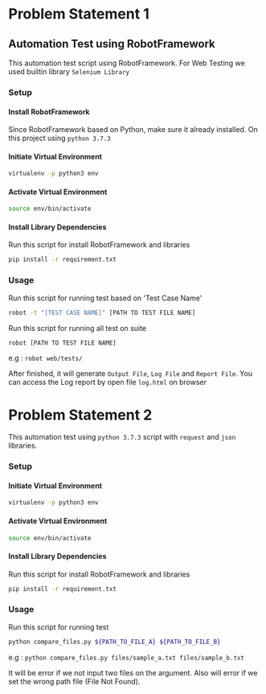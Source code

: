 # Problem Statement 1
## Automation Test using RobotFramework

This automation test script using RobotFramework. For Web Testing we used builtin library `Selenium Library`

### Setup
#### Install RobotFramework
Since RobotFramework based on Python, make sure it already installed.
On this project using `python 3.7.3`

#### Initiate Virtual Environment
```bash
virtualenv -p python3 env
```

#### Activate Virtual Environment
```bash
source env/bin/activate
```
#### Install Library Dependencies
Run this script for install RobotFramework and libraries
```bash
pip install -r requirement.txt
```
### Usage
Run this script for running test based on 'Test Case Name'
```bash
robot -t "[TEST CASE NAME]" [PATH TO TEST FILE NAME]
```

Run this script for running all test on suite
```bash
robot [PATH TO TEST FILE NAME]
```
e.g : `robot web/tests/`

After finished, it will generate `Output File`, `Log File` and `Report File`.
You can access the Log report by open file `log.html` on browser

# Problem Statement 2
This automation test using `python 3.7.3` script with `request` and `json` libraries.

### Setup
#### Initiate Virtual Environment
```bash
virtualenv -p python3 env
```

#### Activate Virtual Environment
```bash
source env/bin/activate
```
#### Install Library Dependencies
Run this script for install RobotFramework and libraries
```bash
pip install -r requirement.txt
```
### Usage
Run this script for running test
```bash
python compare_files.py ${PATH_TO_FILE_A} ${PATH_TO_FILE_B}
```
e.g : `python compare_files.py files/sample_a.txt files/sample_b.txt`

It will be error if we not input two files on the argument. Also will error if we set the wrong path file (File Not Found).
